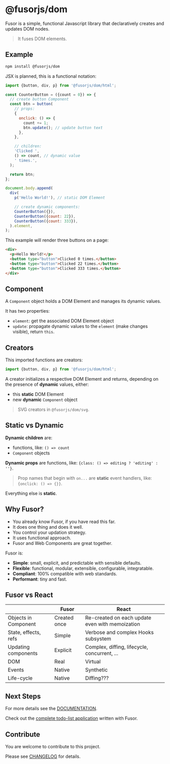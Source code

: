 # @fusorjs/dom

Fusor is a simple, functional Javascript library that declaratively creates and updates DOM nodes.

> It fuses DOM elements.

## Example

```sh
npm install @fusorjs/dom
```

JSX is planned, this is a functional notation:

```js
import {button, div, p} from '@fusorjs/dom/html';

const CounterButton = ({count = 0}) => {
  // create button Component
  const btn = button(
    // props:
    {
      onclick: () => {
        count += 1;
        btn.update(); // update button text
      },
    },

    // children:
    'Clicked ',
    () => count, // dynamic value
    ' times.',
  );

  return btn;
};

document.body.append(
  div(
    p('Hello World!'), // static DOM Element

    // create dynamic components:
    CounterButton({}),
    CounterButton({count: 22}),
    CounterButton({count: 333}),
  ).element,
);
```

This example will render three buttons on a page:

```html
<div>
  <p>Hello World!</p>
  <button type="button">Clicked 0 times.</button>
  <button type="button">Clicked 22 times.</button>
  <button type="button">Clicked 333 times.</button>
</div>
```

## Component

A `Component` object holds a DOM Element and manages its dynamic values.

It has two properties:

- `element`: get the associated DOM Element object
- `update`: propagate dynamic values to the `element` (make changes visible), return `this`.

## Creators

This imported functions are creators:

```js
import {button, div, p} from '@fusorjs/dom/html';
```

A creator initializes a respective DOM Element and returns, depending on the presence of **dynamic** values, either:

- this **static** DOM Element
- new **dynamic** `Component` object

> SVG creators in `@fusorjs/dom/svg`.

## Static vs Dynamic

**Dynamic children** are:

- functions, like: `() => count`
- `Component` objects

**Dynamic props** are functions, like: `{class: () => editing ? 'editing' : ''}`.

> Prop names that begin with `on...` are **static** event handlers, like: `{onclick: () => {}}`.

Everything else is **static**.

## Why Fusor?

- You already know Fusor, if you have read this far.
- It does one thing and does it well.
- You control your updation strategy.
- It uses functional approach.
- Fusor and Web Components are great together.

Fusor is:

- **Simple**: small, explicit, and predictable with sensible defaults.
- **Flexible**: functional, modular, extensible, configurable, integratable.
- **Compliant**: 100% compatible with web standards.
- **Performant**: tiny and fast.

## Fusor vs React

|                      | Fusor        | React                                           |
| -------------------- | ------------ | ----------------------------------------------- |
| Objects in Component | Created once | Re-created on each update even with memoization |
| State, effects, refs | Simple       | Verbose and complex Hooks subsystem             |
| Updating components  | Explicit     | Complex, diffing, lifecycle, concurrent, ...    |
| DOM                  | Real         | Virtual                                         |
| Events               | Native       | Synthetic                                       |
| Life-cycle           | Native       | Diffing???                                      |

## Next Steps

For more details see the [DOCUMENTATION](DOCS.md).

Check out the [complete todo-list application](https://github.com/fusorjs/todomvc#readme) written with Fusor.

## Contribute

You are welcome to contribute to this project.

Please see [CHANGELOG](CHANGELOG.md) for details.
